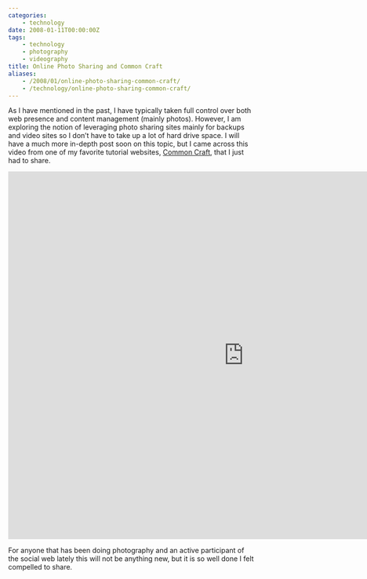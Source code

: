 ```yaml
---
categories:
    - technology
date: 2008-01-11T00:00:00Z
tags:
    - technology
    - photography
    - videography
title: Online Photo Sharing and Common Craft
aliases: 
    - /2008/01/online-photo-sharing-common-craft/
    - /technology/online-photo-sharing-common-craft/
---
```


As I have mentioned in the past, I have typically taken full control
over both web presence and content management (mainly photos). However,
I am exploring the notion of leveraging photo sharing sites mainly for
backups and video sites so I don’t have to take up a lot of hard drive
space. I will have a much more in-depth post soon on this topic, but I
came across this video from one of my favorite tutorial websites,
[Common Craft](http://www.commoncraft.com/ "Common Craft"), that I just
had to share.

<iframe title="YouTube video player" width="960" height="750" src="http://www.youtube.com/embed/0wZ5K0eG5wk?rel=0" frameborder="0" allowfullscreen></iframe>

For anyone that has been doing photography and an active participant of
the social web lately this will not be anything new, but it is so well
done I felt compelled to share.